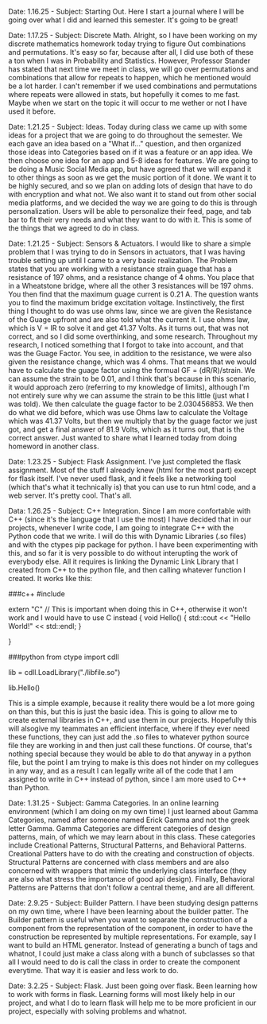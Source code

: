Date: 1.16.25 - Subject: Starting Out. Here I start a journal where I will be going over what I did and learned this semester. 
It's going to be great!


Date: 1.17.25 - Subject: Discrete Math. Alright, so I have been working on my discrete mathematics homework today trying to figure Out
combinations and permutations. It's easy so far, because after all, I did use both of these a ton when I was in Probability and Statistics.
However, Professor Stander has stated that next time we meet in class, we will go over permutations and combinations that allow for repeats to
happen, which he mentioned would be a lot harder. I can't remember if we used combinations and permutations where repeats were allowed in
stats, but hopefully it comes to me fast. Maybe when we start on the topic it will occur to me wether or not I have used it before.

Date: 1.21.25 - Subject: Ideas. Today during class we came up with some ideas for a project that we are going to do throughout the semester.
We each gave an idea based on a "What if..." question, and then organized those ideas into Categories based on if it was a feature or an app idea. We then choose one idea for an app and 5-8 ideas for features. We are going to be doing a Music Social Media app, but have agreed that we will expand it to other things as soon as we get the music portion of it done. We want it to be highly secured, and so we plan on adding lots of design that have to do with encryption and what not. We also want it to stand out from other social media platforms, and we decided the way we are going to do this is through personalization. Users will be able to personalize their feed, page, and tab bar to fit their very needs and what they want to do with it. This is some of the things that we agreed to do in class.

Date: 1.21.25 - Subject: Sensors & Actuators. I would like to share a simple problem that I was trying to do in Sensors in actuators, that I was having trouble setting up until I came to a very basic realization. The Problem states that you are working with a resistance strain guage that has a resistance of 197 ohms, and a resistance change of 4 ohms. You place that in a Wheatstone bridge, where all the other 3 resistances will be 197 ohms. You then find that the maximum guage current is 0.21 A. The question wants you to find the maximum bridge excitation voltage. Instinctively, the first thing I thought to do was use ohms law, since we are given the Resistance of the Guage upfront and are also told what the current it. I use ohms law, which is V = IR to solve it and get 41.37 Volts. As it turns out, that was not correct, and so I did some overthinking, and some research. Throughout my research, I noticed something that I forgot to take into account, and that was the Guage Factor. You see, in addition to the resistance, we were also given the resistance change, which was 4 ohms. That means that we would have to calculate the guage factor using the formual GF = (dR/R)/strain. We can assume the strain to be 0.01, and I think that's because in this scenario, it would approach zero (referring to my knowledge of limits), although I'm not entirely sure why we can assume the strain to be this little (just what I was told). We then calculate the guage factor to be 2.030456853. We then do what we did before, which was use Ohms law to calculate the Voltage which was 41.37 Volts, but then we multiply that by the guage factor we just got, and get a final answer of 81.9 Volts, which as it turns out, that is the correct answer. Just wanted to share what I learned today from doing homeword in another class. 

Date: 1.23.25 - Subject: Flask Assignment. I've just completed the flask assignment. Most of the stuff I already knew (html for the most part) except for flask itself. I've never used flask, and it feels like a networking tool (which that's what it technically is) that you can use to run html code, and a web server. It's pretty cool. That's all.

Data: 1.26.25 - Subject: C++ Integration. Since I am more confortable with C++ (since it's the language that I use the most) I have decided that
in our projects, whenever I write code, I am going to integrate C++ with the Python code that we write. I will do this with Dynamic Libraries
(.so files) and with the ctypes pip package for python. I have been experimenting with this, and so far it is very possible to do without
interupting the work of everybody else. All it requires is linking the Dynamic Link Library that I created from C++ to the python file, and then
calling whatever function I created. It works like this:

###c++
#include <iostream>

extern "C" // This is important when doing this in C++, otherwise it won't work and I would have to use C instead
{
    void Hello()
    {
        std::cout << "Hello World!" << std::endl;
    }

}


###python 
from ctype import cdll

lib = cdll.LoadLibrary("./libfile.so")

lib.Hello()


This is a simple example, because it reality there would be a lot more going on than this, but this is just the basic idea. 
This is going to allow me to create external libraries in C++, and use them in our projects. Hopefully this will alsogive my teammates 
an efficient interface, where if they ever need these functions, they can just add the .so files to whatever python source file they are working
in and then just call these functions. Of course, that's nothing special because they would be able to do that anyway in a python file, but the
point I am trying to make is this does not hinder on my collegues in any way, and as a result I can legally write all of the code that I am 
assigned to write in C++ instead of python, since I am more used to C++ than Python.



Date: 1.31.25 - Subject: Gamma Categories. In an online learning environment (which I am doing on my own time) I just learned about Gamma Categories, named after someone named Erick Gamma and not the greek letter Gamma. Gamma Categories are different categories of design patterns,
main, of which we may learn about in this class. These categories include Creational Patterns, Structural Patterns, and Behavioral Patterns. Creational Patters have to do with the creating and construction of objects. Structural Patterns are concerned with class members and are also concerned with wrappers that mimic the underlying class interface (they are also what stress the importance of good api design). Finally, Behavioral Patterns are Patterns that don't follow a central theme, and are all different. 


Date: 2.9.25 - Subject: Builder Pattern. I have been studying design patterns on my own time, where I have been learning about the builder patter. The Builder pattern is useful when you want to separate the construction of a component from the representation of the component, in order to have the construction be represented by multiple representations. For example, say I want to build an HTML generator. Instead of generating a bunch of tags and whatnot, I could just make a class along with a bunch of subclasses so that all I would need to do is call the class in order to create the component everytime. That way it is easier and less work to do.


Date: 3.2.25 - Subject: Flask. Just been going over flask. Been learning how to work with forms in flask. Learning forms will most likely help in our project, and what I do to learn flask will help me to be more proficient in our project, especially with solving problems and whatnot.
